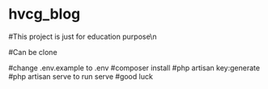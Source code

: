 # hvcg_blog 

#This project is just for education purpose\n

#Can be clone

#change .env.example to .env
#composer install
#php artisan key:generate
#php artisan serve to run serve
#good luck
